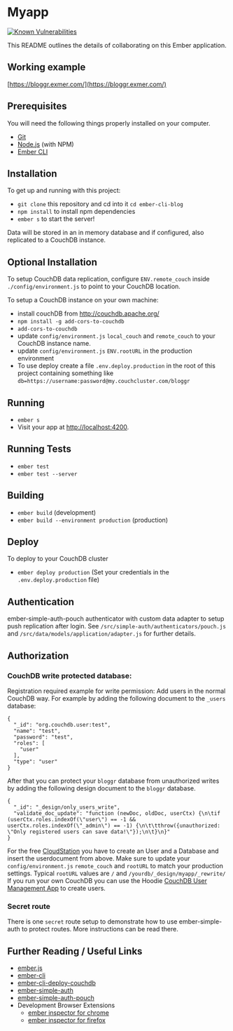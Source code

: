 # Myapp

[![Known Vulnerabilities](https://snyk.io/test/github/broerse/ember-cli-blog/badge.svg)](https://snyk.io/test/github/broerse/ember-cli-blog)

This README outlines the details of collaborating on this Ember application.

## Working example

[https://bloggr.exmer.com/](https://bloggr.exmer.com/)

## Prerequisites

You will need the following things properly installed on your computer.

* [Git](http://git-scm.com/)
* [Node.js](http://nodejs.org/) (with NPM)
* [Ember CLI](http://ember-cli.com/)

## Installation

To get up and running with this project:

* `git clone` this repository and cd into it `cd ember-cli-blog`
* `npm install` to install npm dependencies
* `ember s` to start the server!

Data will be stored in an in memory database and if configured, also replicated to a CouchDB instance.

## Optional Installation

To setup CouchDB data replication, configure `ENV.remote_couch` inside `./config/environment.js` to point to your CouchDB location.

To setup a CouchDB instance on your own machine:

* install couchDB from http://couchdb.apache.org/
* `npm install -g add-cors-to-couchdb`
* `add-cors-to-couchdb`
* update `config/environment.js` `local_couch` and `remote_couch` to your CouchDB
  instance name.
* update `config/environment.js` `ENV.rootURL` in the production environment
* To use deploy create a file `.env.deploy.production` in the root of this project containing something like `db=https://username:password@my.couchcluster.com/bloggr`


## Running

* `ember s`
* Visit your app at [http://localhost:4200](http://localhost:4200).

## Running Tests

* `ember test`
* `ember test --server`

## Building

* `ember build` (development)
* `ember build --environment production` (production)

## Deploy

To deploy to your CouchDB cluster

* `ember deploy production` (Set your credentials in the `.env.deploy.production` file)

## Authentication

ember-simple-auth-pouch authenticator with custom data adapter to setup push replication after login. See `/src/simple-auth/authenticators/pouch.js` and `/src/data/models/application/adapter.js` for further details.

## Authorization

### CouchDB write protected database:

Registration required example for write permission: Add users in the normal CouchDB way.
For example by adding the following document to the `_users` database:
```
{
  "_id": "org.couchdb.user:test",
  "name": "test",
  "password": "test",
  "roles": [
    "user"
  ],
  "type": "user"
}
```

After that you can protect your `bloggr` database from unauthorized writes by adding the following design document to the `bloggr` database.
```
{
  "_id": "_design/only_users_write",
  "validate_doc_update": "function (newDoc, oldDoc, userCtx) {\n\tif (userCtx.roles.indexOf(\"user\") == -1 && userCtx.roles.indexOf(\"_admin\") == -1) {\n\t\tthrow({unauthorized: \"Only registered users can save data!\"});\n\t}\n}"
}
```

For the free [CloudStation](https://cloudstation.com) you have to create an User and a Database and insert the userdocument from above. Make sure to update your `config/environment.js` `remote_couch` and `rootURL` to match your production settings. Typical `rootURL` values are `/` and `/yourdb/_design/myapp/_rewrite/` If you run your own CouchDB you can use the Hoodie [CouchDB User Management App](https://gr2m.github.io/couchdb-user-management-app/) to create users.

### Secret route

There is one `secret` route setup to demonstrate how to use ember-simple-auth to protect routes. More instructions can be read there.

## Further Reading / Useful Links

* [ember.js](http://emberjs.com/)
* [ember-cli](http://ember-cli.com/)
* [ember-cli-deploy-couchdb](https://github.com/martinic/ember-cli-deploy-couchdb)
* [ember-simple-auth](https://ember-simple-auth.com/)
* [ember-simple-auth-pouch](https://github.com/martinic/ember-simple-auth-pouch)
* Development Browser Extensions
  * [ember inspector for chrome](https://chrome.google.com/webstore/detail/ember-inspector/bmdblncegkenkacieihfhpjfppoconhi)
  * [ember inspector for firefox](https://addons.mozilla.org/en-US/firefox/addon/ember-inspector/)
